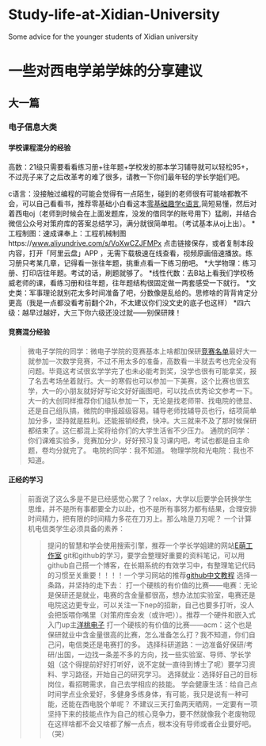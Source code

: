 # Study-life-at-Xidian-University
Some advice for the younger students of Xidian university
# 一些对西电学弟学妹的分享建议
## 大一篇
### 电子信息大类
#### 学校课程混分的经验
高数：21级只需要看看练习册+往年题+学校发的那本学习辅导就可以轻松95+，不过亮子来了之后改革考的难了很多，请教一下你们最年轻的学长学姐们吧。

c语言：没接触过编程的可能会觉得有一点陌生，碰到的老师很有可能啥都教不会，可以自己看看书，推荐零基础小白看这本[零基础趣学c语言](https://www.zhihu.com/pub/book/119632135),简短易懂，然后对着西电oj（老师到时候会在上面发题库，没发的借同学的账号用下）猛刷，并结合微信公众号对策府库的答案总结学习，满分就很简单啦。（考试基本从oj上出）。
*工程制图：速成课奉上：工程机械制图https://www.aliyundrive.com/s/VoXwCZJFMPx
点击链接保存，或者复制本段内容，打开「阿里云盘」APP ，无需下载极速在线查看，视频原画倍速播放。练习册只考某几章，记得看一张往年题，挑重点看一下练习册吧。
*大学物理：练习册、打印店往年题。考试的话，刷题就够了。
*线性代数：去B站上看我们学校杨威老师的课，看练习册和往年题，往年题结构很固定做一两套感受一下就行。
*文史类：军事理论就别花太多时间准备了吧，分数像是乱给的。思修啥的背背肯定分更高（我是一点都没看考前翻个2h，不太建议你们没文史的底子也这样）
*四六级：越早过越好，大三下你六级还没过就——别保研辣！
#### 竞赛混分经验
>微电子学院的同学：微电子学院的竞赛基本上啥都加保研[竞赛名单](https://sme.xidian.edu.cn/html/tzgg/jl/2020/0429/1195.html)最好大一就参加一次数学竞赛，不过不用太多的准备，高数看一半就去考也完全没有问题。毕竟这考试很玄学学完了也未必能考到奖，没学也很有可能拿奖，报了名去考场坐着就行。大一的寒假也可以参加一下美赛，这个比赛也很玄学，大一的小朋友就好好写论文好好画图吧，可以找点优秀论文参考一下。大一的大创同样推荐你们组队参加一下，无论是找老师带、找电院的徳显、还是自己组队搞，微院的申报超级容易。辅导老师找辅导员也行，结项简单加分多，坚持就是胜利。还能报销经费，快冲。大三就来不及了那时候保研都结束了。这仨都混上奖将给你们的大学生活省不少压力。
>通院的同学：你们课难实验多，竞赛加分少，好好预习复习课内吧，考试也都是自主命题，卷均分就完了。
>电院的同学：我不知道。
>物理学院和光电院：我也不知道。
#### 正经的学习
>前面说了这么多是不是已经感觉心累了？relax，大学以后要学会转换学生思维，并不是所有事都要全力以赴，也不是所有事努力都有结果，合理安排时间精力，把有限的时间精力多花在刀刃上。那么啥是刀刃呢？
>一个计算机电信类学生必须具备的素养：
>>提问的智慧和学会使用搜索引擎，推荐一个学长学姐建的网站[E萌工作室](https://www.emoe.xyz/all-about-electronics/)
>>git和github的学习，要学会整理好重要的资料笔记，可以用github自己搭一个博客，在长期系统的有效学习中，有整理笔记代码的习惯至关重要！！！！一个学习网站的推荐[github中文教程](https://www.githubs.cn/post/git-tutorial)
>选择一条路，并坚持的走下去：
>>打一个硬核的有价值的比赛——电赛：无论是保研还是就业，电赛的含金量都很高，想办法加实验室，电赛还是电院这边更专业，可以关注一下nep的招新，自己也要多打听，没人会把饭喂你嘴里（对策府库会发（或许吧））。推荐一个硬件和嵌入式入门up主[洋桃电子](https://space.bilibili.com/277276709?spm_id_from=333.337.0.0)
>>打一个硬核的有价值的比赛——acm：这个也是保研就业中含金量很高的比赛，怎么准备怎么打？我不知道，你们自己问，电信类还是电赛打的多。
>>选择科研道路：一边准备好保研/考研/出国，一边找一条差不多的方向，找一些实验室、导师、学长学姐（这个得提前好好打听好，说不定就一直待到博士了呢）要学习资料、学习路径，开始自己的研究学习。
>>选择就业：选择好自己的目标岗位，看招聘需求，自己去学相应的技能。
>>学会健康生活：给自己点时间学点业余爱好，多健身多练身体，有可能，我只是说有一种可能，还能在西电脱个单呢？
>>不建议三天打鱼两天晒网，一定要有一项坚持下来的技能点作为自己的核心竞争力，要不然就像我个老废物现在这样啥都不会又啥都了解一点点，根本没有导师或者企业要好吧。（哭）
